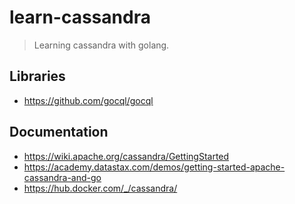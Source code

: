 # learn-cassandra

> Learning cassandra with golang.

## Libraries

- https://github.com/gocql/gocql

## Documentation

- https://wiki.apache.org/cassandra/GettingStarted
- https://academy.datastax.com/demos/getting-started-apache-cassandra-and-go
- https://hub.docker.com/_/cassandra/
